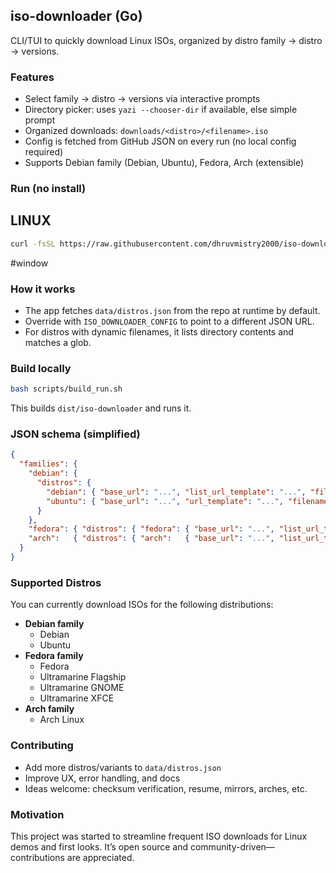 ## iso-downloader (Go)

CLI/TUI to quickly download Linux ISOs, organized by distro family → distro → versions.

### Features

- Select family → distro → versions via interactive prompts
- Directory picker: uses `yazi --chooser-dir` if available, else simple prompt
- Organized downloads: `downloads/<distro>/<filename>.iso`
- Config is fetched from GitHub JSON on every run (no local config required)
- Supports Debian family (Debian, Ubuntu), Fedora, Arch (extensible)

### Run (no install)

## LINUX
```bash
curl -fsSL https://raw.githubusercontent.com/dhruvmistry2000/iso-downloader/refs/heads/main/start.sh | bash
```

#window


### How it works

- The app fetches `data/distros.json` from the repo at runtime by default.
- Override with `ISO_DOWNLOADER_CONFIG` to point to a different JSON URL.
- For distros with dynamic filenames, it lists directory contents and matches a glob.

### Build locally

```bash
bash scripts/build_run.sh
```

This builds `dist/iso-downloader` and runs it.

### JSON schema (simplified)

```json
{
  "families": {
    "debian": {
      "distros": {
        "debian": { "base_url": "...", "list_url_template": "...", "filename_glob": "...", "versions": ["..."] },
        "ubuntu": { "base_url": "...", "url_template": "...", "filename_template": "...", "versions": ["..."] }
      }
    },
    "fedora": { "distros": { "fedora": { "base_url": "...", "list_url_template": "...", "filename_glob": "...", "versions": ["..."] } } },
    "arch":   { "distros": { "arch":   { "base_url": "...", "list_url_template": "...", "filename_glob": "...", "versions": ["..."] } } }
  }
}
```

### Supported Distros

You can currently download ISOs for the following distributions:

- **Debian family**
  - Debian
  - Ubuntu
- **Fedora family**
  - Fedora
  - Ultramarine Flagship
  - Ultramarine GNOME
  - Ultramarine XFCE
- **Arch family**
  - Arch Linux

### Contributing

- Add more distros/variants to `data/distros.json`
- Improve UX, error handling, and docs
- Ideas welcome: checksum verification, resume, mirrors, arches, etc.

### Motivation

This project was started to streamline frequent ISO downloads for Linux demos and first looks. It’s open source and community-driven—contributions are appreciated.

